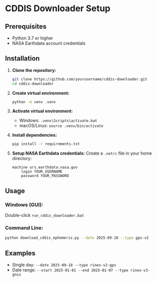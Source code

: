 # CDDIS Downloader Setup

## Prerequisites
- Python 3.7 or higher
- NASA Earthdata account credentials

## Installation

1. **Clone the repository:**
   ```bash
   git clone https://github.com/yourusername/cddis-downloader.git
   cd cddis-downloader
   ```

2. **Create virtual environment:**
   ```bash
   python -m venv .venv
   ```

3. **Activate virtual environment:**
   - Windows: `.venv\Scripts\activate.bat`
   - macOS/Linux: `source .venv/bin/activate`

4. **Install dependencies:**
   ```bash
   pip install -r requirements.txt
   ```

5. **Setup NASA Earthdata credentials:**
   Create a `.netrc` file in your home directory:
   ```
   machine urs.earthdata.nasa.gov
       login YOUR_USERNAME
       password YOUR_PASSWORD
   ```

## Usage

### Windows (GUI):
Double-click `run_cddis_downloader.bat`

### Command Line:
```bash
python download_cddis_ephemeris.py --date 2025-09-18 --type gps-v2
```

## Examples
- Single day: `--date 2025-09-18 --type rinex-v2-gps`
- Date range: `--start 2025-01-01 --end 2025-01-07 --type rinex-v3-gnss`
